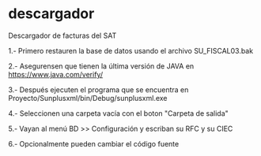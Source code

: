# descargador
Descargador de facturas del SAT

1.- Primero restauren la base de datos usando el archivo SU_FISCAL03.bak

2.- Asegurensen que tienen la última versión de JAVA en https://www.java.com/verify/

3.- Después ejecuten el programa que se encuentra en Proyecto/Sunplusxml/bin/Debug/sunplusxml.exe

4.- Seleccionen una carpeta vacía con el boton "Carpeta de salida"

5.- Vayan al menú BD >> Configuración y escriban su RFC y su CIEC

6.- Opcionalmente pueden cambiar el código fuente
